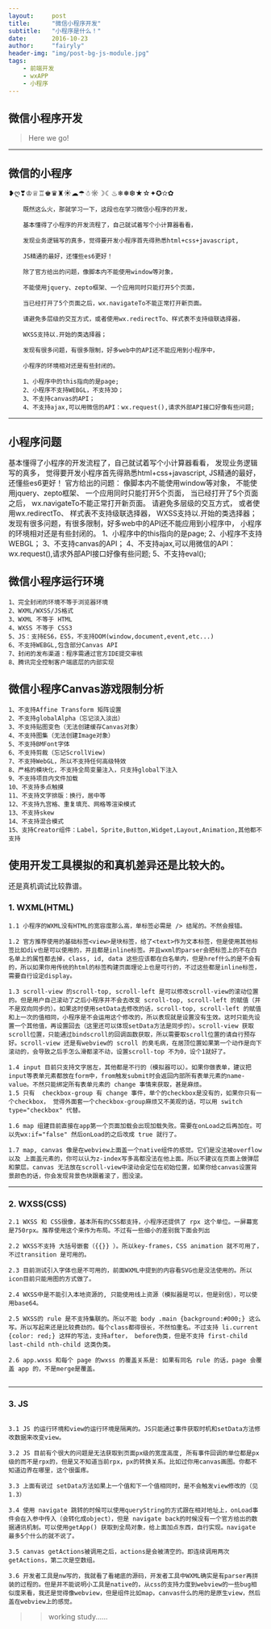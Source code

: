 ```yaml
---
layout:     post
title:      "微信小程序开发"
subtitle:   "小程序是什么！"
date:       2016-10-23
author:     "fairyly"
header-img: "img/post-bg-js-module.jpg"
tags:
    - 前端开发
    - wxAPP
    - 小程序
---
```




## 微信小程序开发

> Here we go!

---

## 微信的小程序

❥ღ❣♔♕♖♚♛♜☀☁☂☃☼☽☾♨❄❅❆★☆✦✪✫✿
    
        既然这么火，那就学习一下，这段也在学习微信小程序的开发，
        
        基本懂得了小程序的开发流程了，自己就试着写个小计算器看看，
        
        发现业务逻辑写的真多，觉得要开发小程序首先得熟悉html+css+javascript,
        
        JS精通的最好，还懂些es6更好！
        
        除了官方给出的问题，像脚本内不能使用window等对象，
        
        不能使用jquery、zepto框架、一个应用同时只能打开5个页面，
        
        当已经打开了5个页面之后，wx.navigateTo不能正常打开新页面。
        
        请避免多层级的交互方式，或者使用wx.redirectTo、样式表不支持级联选择器，
        
        WXSS支持以.开始的类选择器；
        
        发现有很多问题，有很多限制，好多web中的API还不能应用到小程序中，
        
        小程序的环境相对还是有些封闭的。
        
        1、小程序中的this指向的是page;
        2、小程序不支持WEBGL，不支持3D；
        3、不支持canvas的API；
        4、不支持ajax,可以用微信的API：wx.request(),请求外部API接口好像有些问题;
        
---

## 小程序问题
    
   基本懂得了小程序的开发流程了，自己就试着写个小计算器看看，
   发现业务逻辑写的真多，
   觉得要开发小程序首先得熟悉html+css+javascript,
   JS精通的最好，还懂些es6更好！
   官方给出的问题：
        像脚本内不能使用window等对象，
        不能使用jquery、zepto框架、
        一个应用同时只能打开5个页面，
        当已经打开了5个页面之后，
        wx.navigateTo不能正常打开新页面。
        请避免多层级的交互方式，
        或者使用wx.redirectTo、
        样式表不支持级联选择器，
        WXSS支持以.开始的类选择器；
   发现有很多问题，有很多限制，好多web中的API还不能应用到小程序中，
   小程序的环境相对还是有些封闭的。
        1、小程序中的this指向的是page;
        2、小程序不支持WEBGL；
        3、不支持canvas的API；
        4、不支持ajax,可以用微信的API：wx.request(),请求外部API接口好像有些问题;
        5、不支持eval();

## 微信小程序运行环境

>
    1、完全封闭的环境不等于浏览器环境
    2、WXML/WXSS/JS格式
    3、WXML 不等于 HTML
    4、WXSS 不等于 CSS3
    5、JS：支持ES6，ES5，不支持DOM(window,document,event,etc...)
    6、不支持WEBGL,包含部分Canvas API
    7、封闭的发布渠道：程序需通过官方IDE提交审核
    8、腾讯完全控制客户端底层的内部实现
    
## 微信小程序Canvas游戏限制分析

>
    1、不支持Affine Transform 矩阵设置
    2、不支持globalAlpha（忘记淡入淡出）
    3、不支持贴图变色（无法创建缓存Canvas对象）
    4、不支持图集（无法创建Image对象）
    5、不支持BMFont字体
    6、不支持剪裁（忘记ScrollView)
    7、不支持WebGL，所以不支持任何高级特效
    8、严格的模块化，不支持全局变量注入，只支持global下注入
    9、不支持项目内文件加载
    10、不支持多点触摸
    11、不支持文字排版：换行，居中等
    12、不支持九宫格、重复填充、网格等渲染模式
    13、不支持skew
    14、不支持混合模式
    15、支持Creator组件：Label，Sprite,Button,Widget,Layout,Animation,其他都不支持
    
## 使用开发工具模拟的和真机差异还是比较大的。
   还是真机调试比较靠谱。

### 1. WXML(HTML)

```
1.1 小程序的WXML没有HTML的宽容度那么高，单标签必需是 /> 结尾的。不然会报错。

1.2 官方推荐使用的基础标签<view>是块标签，给了<text>作为文本标签，但是使用其他标签比如div也是可以使用的，并且都是inline标签。并且wxml的parser会把标签上的不在白名单上的属性都去掉，class, id, data 这些应该都在白名单内，但是href什么的是不会有的，所以如果你用传统的html的标签构建页面理论上也是可行的，不过这些都是inline标签，需要自行设定display。

1.3 scroll-view 的scroll-top, scroll-left 是可以修改scroll-view的滚动位置的。但是用户自己滚动了之后小程序并不会去改变 scroll-top, scroll-left 的赋值（并不是双向同步的）。如果这时使用setData去修改的话，scroll-top, scroll-left 的赋值和上一次的值相同，小程序是不会运用这个修改的，所以表现就是设置没有生效。这时只能先设置一个其他值，再设置回去（这里还可以体现setData方法是同步的）。scroll-view 获取scroll位置，只能通过bindscroll的回调函数获取，所以需要取scroll位置的请自行预存好。scroll-view 还是有webview的 scroll 的臭毛病，在居顶位置如果第一个动作是向下滚动的，会导致之后手怎么滑都滚不动，设置scroll-top 不为0，设个1就好了。

1.4 input 目前只支持文字居左，其他都是不行的（模拟器可以）。如果你做表单，建议把input等表单元素都放在form中，from触发submit时会返回内部所有表单元素的name-value。不然只能绑定所有表单元素的 change 事情来获取，甚是麻烦。
1.5 只有  checkbox-group 有 change 事件，单个的checkbox是没有的，如果你只有一个checkbox， 觉得外面套一个checkbox-group麻烦又不美观的话，可以用 switch type="checkbox" 代替。

1.6 map 组建目前直接在app第一个页面加载会出现加载失败。需要在onLoad之后再加在。可以先wx:if="false" 然后onLoad的之后改成 true 就行了。

1.7 map, canvas 像是在webview上面盖一个native组件的感觉。它们是没法被overflow 以及 上面盖元素的，你可以认为z-index写多高都没法在他上面。所以不建议在页面上做弹层和蒙层。canvas 无法放在scroll-view中滚动会定位在初始位置，如果你给canvas设置背景颜色的话，你会发现背景色块跟着滚了，图没滚。

```

---

### 2. WXSS(CSS)

```
2.1 WXSS 和 CSS很像，基本所有的CSS都支持，小程序还提供了 rpx 这个单位。一屏幕宽是750rpx。推荐使用这个来作为布局。不过有一些细小的差别我下面会列出

2.2 WXSS不支持 大括号嵌套（{{}} ）。所以key-frames，CSS animation 就不可用了，不过transition 是可用的。

2.3 目前测试引入字体也是不可用的，前面WXML中提到的内容看SVG也是没法使用的。所以icon目前只能用图的方式做了。

2.4 WXSS中是不能引入本地资源的, 只能使用线上资源（模拟器是可以，但是别信），可以使用base64。

2.5 WXSS的 rule 是不支持集联的。所以不能 body .main {background:#000;} 这么写。所以写起来还是比较费劲的。每个class都得很长，不然怕重名。不过支持 li.current {color: red;} 这样的写法，支持after， before伪类，但是不支持 first-child last-child nth-child 这类伪类。

2.6 app.wxss 和每个 page 的wxss 的覆盖关系是: 如果有同名 rule 的话，page 会覆盖 app 的，不是merge是覆盖。


```

---

### 3. JS
```

3.1 JS 的运行环境和view的运行环境是隔离的。JS只能通过事件获取时机和setData方法修改数据来改变view。

3.2 JS 目前有个很大的问题是无法获取到页面px级的宽度高度, 所有事件回调的单位都是px级的而不是rpx的，但是又不知道当前rpx，px的转换关系。比如过你用canvas画图。你都不知道边界在哪里，这个很蛋疼。

3.3 上面有说过 setData方法如果上一个值和下一个值相同时，是不会触发view修改的（见1.3）

3.4 使用 navigate 跳转的时候可以使用queryString的方式跟在相对地址上，onLoad事件会在入参中传入（会转化成object），但是 navigate back的时候没有一个官方给出的数据通讯机制。可以使用getApp() 获取到全局对象，给上面加点东西，自行实现。navigate 最多5个什么的就不说了。

3.5 canvas getActions被调用之后，actions是会被清空的。即连续调用两次getActions，第二次是空数组。

3.6 开发者工具是nw写的，我就看了看裙底的源码，开发者工具中WXML确实是有parser再拼装的过程的。但是并不能说明小工具是native的，从css的支持力度到webview的一些bug相似度来看，我还是觉得像webview，但是组件比如map，canvas什么的用的是原生view，然后盖在webview上的感觉。
```

>> working study......
